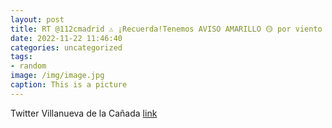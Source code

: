 ```yaml
---
layout: post
title: RT @112cmadrid ⚠ ¡Recuerda!Tenemos AVISO AMARILLO 🟡 por viento durante todo este lunes en la sierra. Además se están produci...
date: 2022-11-22 11:46:40
categories: uncategorized
tags:
- random
image: /img/image.jpg
caption: This is a picture
---
```

Twitter Villanueva de la Cañada [link](https://twitter.com/AytoVDLCanada/status/1594711180228059137)

